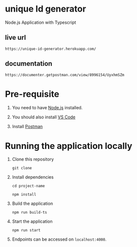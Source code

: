 # unique Id generator
Node.js Application with Typescript

## live url
```
https://unique-id-generator.herokuapp.com/
```

## documentation
```
https://documenter.getpostman.com/view/8996154/UyxhmSZm
```
# Pre-requisite
1. You need to have [Node.js](https://nodejs.org/en/) installed.
2. You should also install [VS Code](https://code.visualstudio.com/)

3. Install [Postman](https://www.getpostman.com/apps)

# Running the application locally
1. Clone this repository

    `git clone`

2. Install dependencies

    `cd project-name`

    `npm install`


3. Build the application

    `npm run build-ts`

4. Start the application

    `npm run start`

7. Endpoints can be accessed on `localhost:4000`.